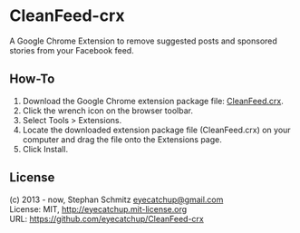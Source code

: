 CleanFeed-crx
=============

A Google Chrome Extension to remove suggested posts and sponsored stories from your Facebook feed.

## How-To

<ol>
<li>Download the Google Chrome extension package file: <a target="_blank" href="http://bit.ly/cleanfeed-crx">CleanFeed.crx</a>.</li>
<li>Click the wrench icon on the browser toolbar.</li>
<li>Select Tools > Extensions.</li>
<li>Locate the downloaded extension package file (CleanFeed.crx) on your computer and drag the file onto the Extensions page.</li>
<li>Click Install.</li>
</ol>

## License

(c) 2013 - now, Stephan Schmitz eyecatchup@gmail.com   
License: MIT, http://eyecatchup.mit-license.org   
URL: https://github.com/eyecatchup/CleanFeed-crx   